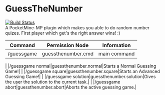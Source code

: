 # GuessTheNumber
[![Build Status](https://travis-ci.org/SalmonDE/GuessTheNumber.svg?branch=master)](https://travis-ci.org/SalmonGER/GuessTheNumber)</br>
A PocketMine-MP plugin which makes you able to do random number quizes. First player which get's the right answer wins! :)

| Command | Permission Node | Information |
|---------|------------|-------------|
|/guessgame | guessthenumber.cmd | main command
|
|/guessgame normal|guessthenumber.normal|Starts a Normal Guessing Game!|
|
|/guessgame square|guessthenumber.square|Starts an Advanced Guessing Game!|
|
|/guessgame solution|guessthenumber.solution|Gives the user the solution to the current task.|
|
|/guessgame abort|guessthenumber.abort|Aborts the active guessing game.|
